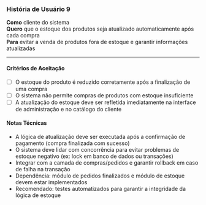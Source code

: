 ### História de Usuário 9

**Como** cliente do sistema  
**Quero** que o estoque dos produtos seja atualizado automaticamente após cada compra  
**Para** evitar a venda de produtos fora de estoque e garantir informações atualizadas

---

#### Critérios de Aceitação

- [ ] O estoque do produto é reduzido corretamente após a finalização de uma compra  
- [ ] O sistema não permite compras de produtos com estoque insuficiente  
- [ ] A atualização do estoque deve ser refletida imediatamente na interface de administração e no catálogo do cliente

#### Notas Técnicas

- A lógica de atualização deve ser executada após a confirmação de pagamento (compra finalizada com sucesso)  
- O sistema deve lidar com concorrência para evitar problemas de estoque negativo (ex: lock em banco de dados ou transações)  
- Integrar com a camada de compras/pedidos e garantir rollback em caso de falha na transação  
- Dependência: módulo de pedidos finalizados e módulo de estoque devem estar implementados  
- Recomendado: testes automatizados para garantir a integridade da lógica de estoque
